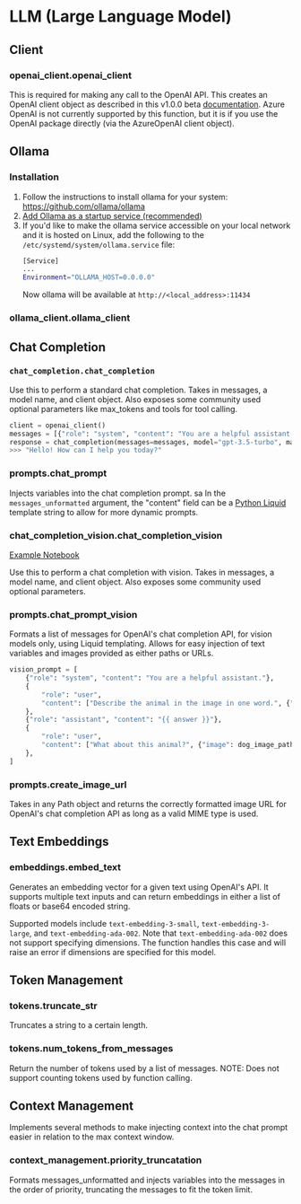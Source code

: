 # LLM (Large Language Model)

## Client
### openai_client.openai_client
This is required for making any call to the OpenAI API. This creates an OpenAI client object as described in this v1.0.0 beta [documentation](https://github.com/openai/openai-python/discussions/631).
Azure OpenAI is not currently supported by this function, but it is if you use the OpenAI package directly (via the AzureOpenAI client object).

## Ollama
### Installation
1. Follow the instructions to install ollama for your system: https://github.com/ollama/ollama
1. [Add Ollama as a startup service (recommended)](https://github.com/ollama/ollama/blob/main/docs/linux.md#adding-ollama-as-a-startup-service-recommended)
1. If you'd like to make the ollama service accessible on your local network and it is hosted on Linux, add the following to the `/etc/systemd/system/ollama.service` file:
    ```bash
    [Service]
    ...
    Environment="OLLAMA_HOST=0.0.0.0"
    ```
    Now ollama will be available at `http://<local_address>:11434`

### ollama_client.ollama_client


## Chat Completion
### `chat_completion.chat_completion`
Use this to perform a standard chat completion. Takes in messages, a model name, and client object. Also exposes some community used optional parameters like max_tokens and tools for tool calling.
```python
client = openai_client()
messages = [{"role": "system", "content": "You are a helpful assistant."}, {"role": "user", "content": "Hello!"}]
response = chat_completion(messages=messages, model="gpt-3.5-turbo", max_tokens=100, client=client)["message"]
>>> "Hello! How can I help you today?"
```

### prompts.chat_prompt
Injects variables into the chat completion prompt. sa
In the `messages_unformatted` argument, the "content" field can be a [Python Liquid](https://jg-rp.github.io/liquid/introduction/getting-started) template string to allow for more dynamic prompts.

### chat_completion_vision.chat_completion_vision
[Example Notebook](https://github.com/DaveCoDev/not-again-ai/blob/main/notebooks/llm/gpt-4-v.ipynb)

Use this to perform a chat completion with vision. Takes in messages, a model name, and client object. Also exposes some community used optional parameters.

### prompts.chat_prompt_vision
Formats a list of messages for OpenAI's chat completion API, for vision models only, using Liquid templating. 
Allows for easy injection of text variables and images provided as either paths or URLs.

```python
vision_prompt = [
    {"role": "system", "content": "You are a helpful assistant."},
    {
        "role": "user",
        "content": ["Describe the animal in the image in one word.", {"image": cat_image_path, "detail": "low"}],
    },
    {"role": "assistant", "content": "{{ answer }}"},
    {
        "role": "user",
        "content": ["What about this animal?", {"image": dog_image_path, "detail": "low"}],
    },
]
```

### prompts.create_image_url
Takes in any Path object and returns the correctly formatted image URL for OpenAI's chat completion API as long as a valid MIME type is used.


## Text Embeddings
### embeddings.embed_text
Generates an embedding vector for a given text using OpenAI's API. It supports multiple text inputs and can return embeddings in either a list of floats or base64 encoded string.

Supported models include `text-embedding-3-small`, `text-embedding-3-large`, and `text-embedding-ada-002`.
Note that `text-embedding-ada-002` does not support specifying dimensions. The function handles this case and will raise an error if dimensions are specified for this model.


## Token Management
### tokens.truncate_str
Truncates a string to a certain length.

### tokens.num_tokens_from_messages
Return the number of tokens used by a list of messages. 
NOTE: Does not support counting tokens used by function calling.

## Context Management
Implements several methods to make injecting context into the chat prompt easier in relation to the max context window.

### context_management.priority_truncatation
Formats messages_unformatted and injects variables into the messages in the order of priority, truncating the messages to fit the token limit.